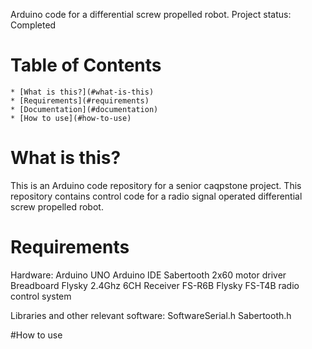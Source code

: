 
Arduino code for a differential screw propelled robot.
Project status: Completed

# Table of Contents
	* [What is this?](#what-is-this)
	* [Requirements](#requirements)
	* [Documentation](#documentation)
	* [How to use](#how-to-use)


# What is this?

This is an Arduino code repository for a senior caqpstone project.
This repository contains control code for a radio signal operated differential screw propelled robot.


# Requirements
Hardware:
Arduino UNO
Arduino IDE
Sabertooth 2x60 motor driver
Breadboard
Flysky 2.4Ghz 6CH Receiver FS-R6B
Flysky FS-T4B radio control system

Libraries and other relevant software:
SoftwareSerial.h
Sabertooth.h


#How to use

